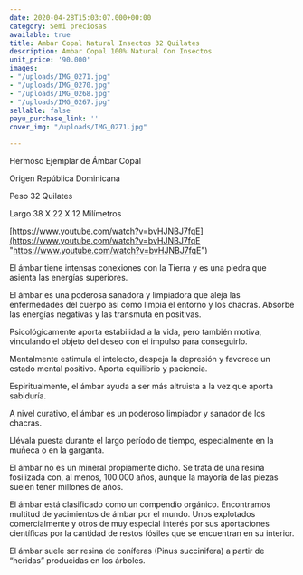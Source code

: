 ```yaml
---
date: 2020-04-28T15:03:07.000+00:00
category: Semi preciosas
available: true
title: Ambar Copal Natural Insectos 32 Quilates
description: Ambar Copal 100% Natural Con Insectos
unit_price: '90.000'
images:
- "/uploads/IMG_0271.jpg"
- "/uploads/IMG_0270.jpg"
- "/uploads/IMG_0268.jpg"
- "/uploads/IMG_0267.jpg"
sellable: false
payu_purchase_link: ''
cover_img: "/uploads/IMG_0271.jpg"

---
```

Hermoso Ejemplar de Ámbar Copal

Origen República Dominicana

Peso 32 Quilates

Largo 38 X 22 X 12 Milímetros

[https://www.youtube.com/watch?v=bvHJNBJ7fqE](https://www.youtube.com/watch?v=bvHJNBJ7fqE "https://www.youtube.com/watch?v=bvHJNBJ7fqE")

El ámbar tiene intensas conexiones con la Tierra y es una piedra que asienta las energías superiores.

El ámbar es una poderosa sanadora y limpiadora que aleja las enfermedades del cuerpo así como limpia el entorno y los chacras. Absorbe las energías negativas y las transmuta en positivas.

Psicológicamente aporta estabilidad a la vida, pero también motiva, vinculando el objeto del deseo con el impulso para conseguirlo.

Mentalmente estimula el intelecto, despeja la depresión y favorece un estado mental positivo. Aporta equilibrio y paciencia.

Espiritualmente, el ámbar ayuda a ser más altruista a la vez que aporta sabiduría.

A nivel curativo, el ámbar es un poderoso limpiador y sanador de los chacras.

Llévala puesta durante el largo período de tiempo, especialmente en la muñeca o en la garganta.

El ámbar no es un mineral propiamente dicho. Se trata de una resina fosilizada con, al menos, 100.000 años, aunque la mayoría de las piezas suelen tener millones de años.

El ámbar está clasificado como un compendio orgánico. Encontramos multitud de yacimientos de ámbar por el mundo. Unos explotados comercialmente y otros de muy especial interés por sus aportaciones científicas por la cantidad de restos fósiles que se encuentran en su interior.

El ámbar suele ser resina de coníferas (Pinus succinifera) a partir de “heridas” producidas en los árboles.